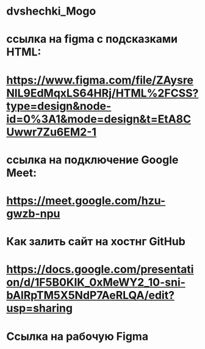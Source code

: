 # dvshechki_Mogo

# ссылка на figma с подсказками HTML:
# https://www.figma.com/file/ZAysreNlL9EdMqxLS64HRj/HTML%2FCSS?type=design&node-id=0%3A1&mode=design&t=EtA8CUwwr7Zu6EM2-1

# ссылка на подключение Google Meet:
# https://meet.google.com/hzu-gwzb-npu

# Как залить сайт на хостнг GitHub
# https://docs.google.com/presentation/d/1F5B0KIK_0xMeWY2_10-sni-bAlRpTM5X5NdP7AeRLQA/edit?usp=sharing

# Ссылка на рабочую Figma
# 